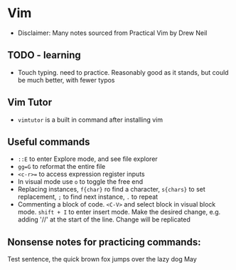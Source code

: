 # Vim 

- Disclaimer: Many notes sourced from Practical Vim by Drew Neil

## TODO - learning

- Touch typing. need to practice. Reasonably good as it stands, but could be much better, with fewer typos

## Vim Tutor

- `vimtutor` is a built in command after installing vim

## Useful commands

- `::E` to enter Explore mode, and see file explorer
- `gg=G` to reformat the entire file
- `<c-r>=` to access expression register inputs
- In visual mode use `o` to toggle the free end
- Replacing instances, `f{char}` ro find a character, `s{chars}` to set replacement, `;` to find next instance, `.` to repeat
- Commenting a block of code. `<C-V>` and select block in visual block mode. `shift + I` to enter insert mode. Make the desired change, e.g. adding '//' at the start of the line. Change will be replicated 

## Nonsense notes for practicing commands:

Test sentence, the quick brown fox jumps over the lazy dog
May
